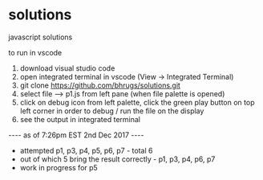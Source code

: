 # solutions
javascript solutions


to run in vscode
1. download visual studio code
2. open integrated terminal in vscode (View -> Integrated Terminal)
3. git clone https://github.com/bhrugs/solutions.git
4. select file --> p1.js from left pane (when file palette is opened)
5. click on debug icon from left palette, click the green play button on top left corner in order to debug / run the file on the display
6. see the output in integrated terminal


---- as of 7:26pm EST 2nd Dec 2017 ----
- attempted p1, p3, p4, p5, p6, p7 - total 6
- out of which 5 bring the result correctly - p1, p3, p4, p6, p7 
- work in progress for p5
